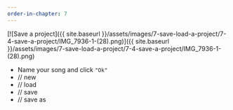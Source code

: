 ```yaml
---
order-in-chapter: 7
---
```


[![Save a project]({{ site.baseurl }}/assets/images/7-save-load-a-project/7-4-save-a-project/IMG_7936-1-(28).png)]({{
site.baseurl }}/assets/images/7-save-load-a-project/7-4-save-a-project/IMG_7936-1-(28).png)

- Name your song and click `"Ok"`
- // new
- // load
- // save
- // save as
